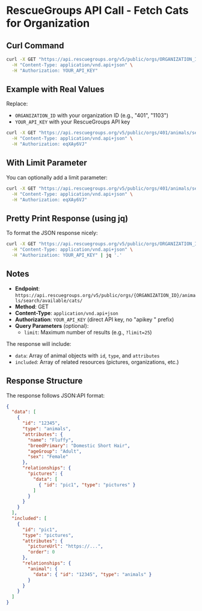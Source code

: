# RescueGroups API Call - Fetch Cats for Organization

## Curl Command

```bash
curl -X GET "https://api.rescuegroups.org/v5/public/orgs/ORGANIZATION_ID/animals/search/available/cats/" \
  -H "Content-Type: application/vnd.api+json" \
  -H "Authorization: YOUR_API_KEY"
```

## Example with Real Values

Replace:
- `ORGANIZATION_ID` with your organization ID (e.g., "401", "1103")
- `YOUR_API_KEY` with your RescueGroups API key

```bash
curl -X GET "https://api.rescuegroups.org/v5/public/orgs/401/animals/search/available/cats/" \
  -H "Content-Type: application/vnd.api+json" \
  -H "Authorization: eqXAy6VJ"
```

## With Limit Parameter

You can optionally add a limit parameter:

```bash
curl -X GET "https://api.rescuegroups.org/v5/public/orgs/401/animals/search/available/cats/?limit=25" \
  -H "Content-Type: application/vnd.api+json" \
  -H "Authorization: eqXAy6VJ"
```

## Pretty Print Response (using jq)

To format the JSON response nicely:

```bash
curl -X GET "https://api.rescuegroups.org/v5/public/orgs/ORGANIZATION_ID/animals/search/available/cats/" \
  -H "Content-Type: application/vnd.api+json" \
  -H "Authorization: YOUR_API_KEY" | jq '.'
```

## Notes

- **Endpoint**: `https://api.rescuegroups.org/v5/public/orgs/{ORGANIZATION_ID}/animals/search/available/cats/`
- **Method**: GET
- **Content-Type**: `application/vnd.api+json`
- **Authorization**: `YOUR_API_KEY` (direct API key, no "apikey " prefix)
- **Query Parameters** (optional):
  - `limit`: Maximum number of results (e.g., `?limit=25`)

The response will include:
- `data`: Array of animal objects with `id`, `type`, and `attributes`
- `included`: Array of related resources (pictures, organizations, etc.)

## Response Structure

The response follows JSON:API format:
```json
{
  "data": [
    {
      "id": "12345",
      "type": "animals",
      "attributes": {
        "name": "Fluffy",
        "breedPrimary": "Domestic Short Hair",
        "ageGroup": "Adult",
        "sex": "Female"
      },
      "relationships": {
        "pictures": {
          "data": [
            { "id": "pic1", "type": "pictures" }
          ]
        }
      }
    }
  ],
  "included": [
    {
      "id": "pic1",
      "type": "pictures",
      "attributes": {
        "pictureUrl": "https://...",
        "order": 0
      },
      "relationships": {
        "animal": {
          "data": { "id": "12345", "type": "animals" }
        }
      }
    }
  ]
}
```

